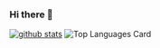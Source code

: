 ### Hi there 👋

[![github stats](https://github-readme-stats.vercel.app/api?username=daiyak&count_private=true)](https://github.com/anuraghazra/github-readme-stats)
![Top Languages Card](https://github-readme-stats.vercel.app/api/top-langs/?username=daiyak)

<!--
**daiyak/daiyak** is a ✨ _special_ ✨ repository because its `README.md` (this file) appears on your GitHub profile.

Here are some ideas to get you started:

- 🔭 I’m currently working on ...
- 🌱 I’m currently learning ...
- 👯 I’m looking to collaborate on ...
- 🤔 I’m looking for help with ...
- 💬 Ask me about ...
- 📫 How to reach me: ...
- 😄 Pronouns: ...
- ⚡ Fun fact: ...
-->
